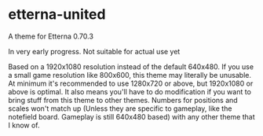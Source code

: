 # etterna-united
 A theme for Etterna 0.70.3

 In very early progress. Not suitable for actual use yet

Based on a 1920x1080 resolution instead of the default 640x480. If you use a small game resolution like 800x600, this theme may literally be unusable. At minimum it's recommended to use 1280x720 or above, but 1920x1080 or above is optimal. It also means you'll have to do modification if you want to bring stuff from this theme to other themes. Numbers for positions and scales won't match up (Unless they are specific to gameplay, like the notefield board. Gameplay is still 640x480 based) with any other theme that I know of. 
